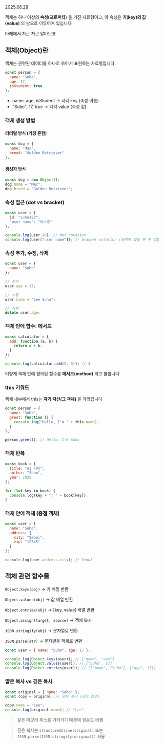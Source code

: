 2025.06.28

객체는 하나 이상의 **속성(프로퍼티)** 을 가진 자료형이고, 이 속성은 **키(key)와 값(value)** 의 쌍으로 이루어져 있습니다

아래에서 차근 차근 알아보죠

## 객체(Object)란
객체는 관련된 데이터를 하나로 묶어서 표현하는 자료형입니다.
```js
const person = {
  name: "Suho",
  age: 17,
  isStudent: true
};
```
- name, age, isStudent → 각각 key (속성 이름)
- "Suho", 17, true → 각각 value (속성 값)

### 객체 생성 방법
#### 리터럴 방식 (가장 흔함)
```js
const dog = {
  name: "Max",
  breed: "Golden Retriever"
};
```

#### 생성자 방식
```js
const dog = new Object();
dog.name = "Max";
dog.breed = "Golden Retriever";
```

### 속성 접근 (dot vs bracket)
```js
const user = {
  id: "suho123",
  "user name": "이수호"
};

console.log(user.id); // dot notation
console.log(user["user name"]); // bracket notation (공백이 있을 땐 이 방법만 가능)
```

### 속성 추가, 수정, 삭제
```js
const user = {
  name: "Suho"
};

// 추가
user.age = 17;

// 수정
user.name = "Lee Suho";

// 삭제
delete user.age;
```

### 객체 안에 함수: 메서드
```js
const calculator = {
  add: function (a, b) {
    return a + b;
  }
};

console.log(calculator.add(2, 3)); // 5
```
이렇게 객체 안에 정의된 함수를 **메서드(method)** 라고 불릅니다

### this 키워드
객체 내부에서 this는 **자기 자신(그 객체)** 을 가리킵니다
```js
const person = {
  name: "Suho",
  greet: function () {
    console.log("Hello, I’m " + this.name);
  }
};

person.greet(); // Hello, I’m Suho
```

### 객체 반복
```js
const book = {
  title: "AI 시대",
  author: "Suho",
  year: 2025
};

for (let key in book) {
  console.log(key + ": " + book[key]);
}
```

### 객체 안에 객체 (중첩 객체)
```js
const user = {
  name: "Suho",
  address: {
    city: "Seoul",
    zip: "12345"
  }
};

console.log(user.address.city); // Seoul
```

## 객체 관련 함수들
`Object.keys(obj)` → 키 배열 반환

`Object.values(obj)` → 값 배열 반환

`Object.entries(obj)` → [key, value] 배열 반환

`Object.assign(target, source)` → 객체 복사

`JSON.stringify(obj)` → 문자열로 변환

`JSON.parse(str)` → 문자열을 객체로 변환

```js
const user = { name: "Suho", age: 17 };

console.log(Object.keys(user)); // ["name", "age"]
console.log(Object.values(user)); // ["Suho", 17]
console.log(Object.entries(user)); // [["name", "Suho"], ["age", 17]]
```

### 얕은 복사 vs 깊은 복사
```js
const original = { name: "Suho" };
const copy = original; // 얕은 복사 (같은 참조)

copy.name = "Lee";
console.log(original.name); // "Lee"
```
>같은 메모리 주소를 가리키기 때문에 원본도 바뀜

>깊은 복사는 `structuredClone(original)` 또는 `JSON.parse(JSON.stringify(original))` 사용